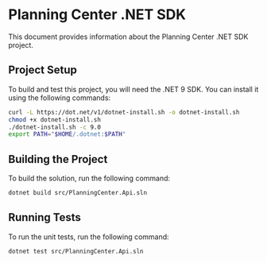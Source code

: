 # Planning Center .NET SDK

This document provides information about the Planning Center .NET SDK project.

## Project Setup

To build and test this project, you will need the .NET 9 SDK. You can install it using the following commands:

```bash
curl -L https://dot.net/v1/dotnet-install.sh -o dotnet-install.sh
chmod +x dotnet-install.sh
./dotnet-install.sh -c 9.0
export PATH="$HOME/.dotnet:$PATH"
```

## Building the Project

To build the solution, run the following command:

```bash
dotnet build src/PlanningCenter.Api.sln
```

## Running Tests

To run the unit tests, run the following command:

```bash
dotnet test src/PlanningCenter.Api.sln
```
